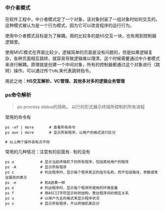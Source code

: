 ### 中介者模式

在软件工程中，中介者模式定了一个对象，该对象封装了一组对象时如何交互的。这种模式被认为是一个行为模式，因为它可以改变程序的运行行为。

使用中介者模式目标是为了解耦。用的比较多的是h5交互一块，也有用到控制器逻辑里。

使用MVC模式在界面比较少，逻辑简单的页面是没有问题的，但是如果逻辑复杂，各种页面相互跳转，就容易导致逻辑难以理清，这个时候需要通过中介者模式来进行解耦。原理就是创建一个中间对象，所有的控制器都通过这个对象进行（跳转）操作。可以通过传个`URL`来代表跳转指令。



用武之地：__H5交互解析、VC管理、其他多对多的逻辑业务管理__



### ps命令解析

> ps process status的简称。 以行的形式展示终端所控制的所有进程

常用的命令有

```
ps -ef | more		# 查看所有命令
ps aux | more  		# 显示所有程序，以用户的格式进行区分

# 以上两个操作会有点不同
```

常用的几种情况：注意有的前面有`-` 有的没有

```
ps a 			# 显示当前终端机下的所有程序，包括其他用户的程序
ps -A 			# 显示所有程序
ps c			# 列出程序时，显示每个程序真正的指令名称，而不包括路径，参数或常驻服务的表示
ps -e			# 和A效果一样
ps e			# 列出程序时，显示每个程序所使用的环境变量
ps f			# 用ASCII字符显示树状结构，表达程序间的相互关系
ps u			# 以用户为主的格式来显示程序状况
ps x			# 显示所有程序，不以终端机来区分
```

